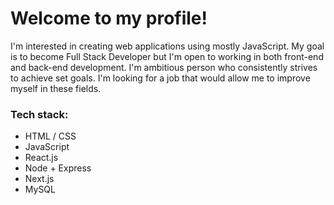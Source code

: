 <h1>Welcome to my profile! </h1>
<p>I'm interested in creating web applications using mostly JavaScript. My goal is to become Full Stack Developer but I'm open to working in both front-end and back-end development. I'm ambitious person who consistently strives to achieve set goals. I'm looking for a job that would allow me to improve myself in these fields.</p>
<h3>Tech stack:</h3>
<ul>
<li>HTML / CSS</li>
<li>JavaScript</li>
<li>React.js</li>
<li>Node + Express</li>
<li>Next.js</li>
<li>MySQL</li>
</ul>


